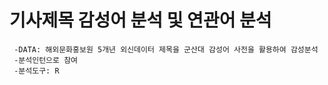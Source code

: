 # 기사제목 감성어 분석 및 연관어 분석

     -DATA: 해외문화홍보원 5개년 외신데이터 제목을 군산대 감성어 사전을 활용하여 감성분석
     -분석인턴으로 참여
     -분석도구: R
     
